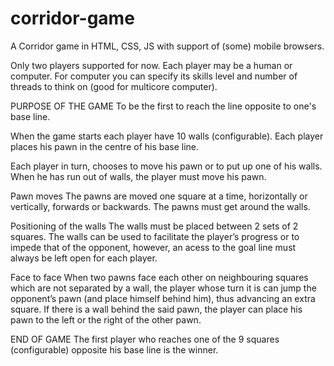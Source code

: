 corridor-game
=============

A Corridor game in HTML, CSS, JS with support of (some) mobile browsers.

Only two players supported for now. Each player may be a human or computer. For computer you can specify its skills level and number of threads to think on (good for multicore computer).

PURPOSE OF THE GAME
To be the first to reach the line opposite to one's base line.
 
When the game starts each player have 10 walls (configurable).
Each player places his pawn in the centre of his base line.
 
Each player in turn, chooses to move his pawn or to put up one of his walls.
When he has run out of walls, the player must move his pawn.

Pawn moves
The pawns are moved one square at a time, horizontally or vertically, forwards or backwards.
The pawns must get around the walls.

Positioning of the walls
The walls must be placed between 2 sets of 2 squares.
The walls can be used to facilitate the player’s progress or to impede that of the opponent, however, an acess to the goal line must always be left open for each player.

Face to face
When two pawns face each other on neighbouring squares which are not separated by a wall, the player whose turn it is can jump the opponent’s pawn (and place himself behind him), thus advancing an extra square. If there is a wall behind the said pawn, the player can place his pawn to the left or the right of the other pawn. 

END OF GAME
The first player who reaches one of the 9 squares (configurable) opposite his base line is the winner.
